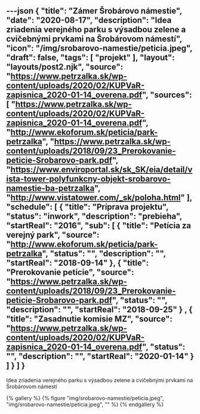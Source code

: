 ---json
{
   "title": "Zámer Šrobárovo námestie",
   "date": "2020-08-17",
   "description": "Idea zriadenia verejného parku s výsadbou zelene a cvičebnými prvkami na Šrobárovom námestí",
   "icon": "/img/srobarovo-namestie/peticia.jpeg",
   "draft": false,
   "tags": [
      "projekt"
   ],
   "layout": "layouts/post2.njk",
   "source": "https://www.petrzalka.sk/wp-content/uploads/2020/02/KUPVaR-zapisnica_2020-01-14_overena.pdf",
   "sources": [
      "https://www.petrzalka.sk/wp-content/uploads/2020/02/KUPVaR-zapisnica_2020-01-14_overena.pdf",
      "http://www.ekoforum.sk/peticia/park-petrzalka",
      "https://www.petrzalka.sk/wp-content/uploads/2018/09/23_Prerokovanie-peticie-Srobarovo-park.pdf",
      "https://www.enviroportal.sk/sk_SK/eia/detail/vista-tower-polyfunkcny-objekt-srobarovo-namestie-ba-petrzalka",
      "http://www.vistatower.com/_sk/poloha.html"
   ],
   "schedule": [
      {
         "title": "Príprava projektu",
         "status": "inwork",
         "description": "prebieha",
         "startReal": "2016",
         "sub": [ 
            {
               "title": "Petícia za verejný park",
               "source": "http://www.ekoforum.sk/peticia/park-petrzalka",
               "status": "",
               "description": "",
               "startReal": "2018-09-14"
            },
            {
               "title": "Prerokovanie petície",
               "source": "https://www.petrzalka.sk/wp-content/uploads/2018/09/23_Prerokovanie-peticie-Srobarovo-park.pdf",
               "status": "",
               "description": "",
               "startReal": "2018-09-25"
            }
            ,
            {
               "title": "Zasadnutie komisie MZ",
               "source": "https://www.petrzalka.sk/wp-content/uploads/2020/02/KUPVaR-zapisnica_2020-01-14_overena.pdf",
               "status": "",
               "description": "",
               "startReal": "2020-01-14"
            }
         ]
      }
   ]
}
---

Idea zriadenia verejného parku s výsadbou zelene a cvičebnými prvkami na Šrobárovom námestí

{% gallery %}
{% figure "img/srobarovo-namestie/peticia.jpeg", "img/srobarovo-namestie/peticia.jpeg", "" %}
{% endgallery %}